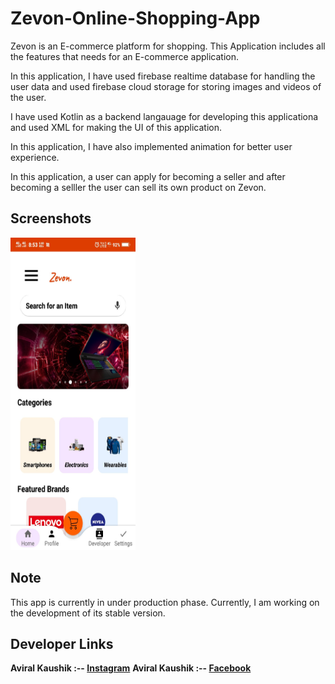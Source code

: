 # Zevon-Online-Shopping-App
Zevon is an E-commerce platform for shopping. This Application includes all the features that needs for an E-commerce application.

In this application, I have used firebase realtime database for handling the user data and used firebase cloud storage for storing images and videos of the user.

I have used Kotlin as a backend langauage for developing this applicationa and used XML for making the UI of this application.

In this application, I have also implemented animation for better user experience.

In this application, a user can apply for becoming a seller and after becoming a selller the user can sell its own product on Zevon.

## Screenshots

<img src="https://github.com/Aviral-Kaushik/Zevon-Online-Shopping-App/raw/main/screenshots/Screenshot_2023_0227_085326.jpg" width="200px" height="500px">

## Note
This app is currently in under production phase. Currently, I am working on the development of its stable version.

## Developer Links

**Aviral Kaushik :-- [Instagram](https://www.instagram.com/aviral_3101/)**
**Aviral Kaushik :-- [Facebook](https://www.facebook.com/aviral.kaushik.16)**
